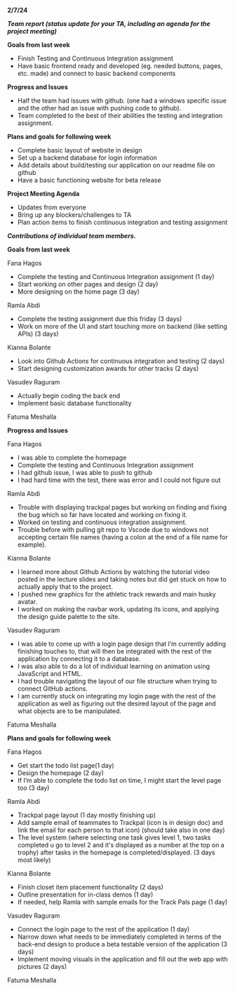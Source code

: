 **2/7/24**

**_Team report (status update for your TA, including an agenda for the project meeting)_**

**Goals from last week**

- Finish Testing and Continuous Integration assignment
- Have basic frontend ready and developed (eg. needed buttons, pages, etc. made) and connect to basic backend components


**Progress and Issues**

- Half the team had issues with github. (one had a windows specific issue and the other had an issue with pushing code to github).
- Team completed to the best of their abilities the testing and integration assignment. 


**Plans and goals for following week**

- Complete basic layout of website in design
- Set up a backend database for login information
- Add details about build/testing our application on our readme file on github
- Have a basic functioning website for beta release

**Project Meeting Agenda**

- Updates from everyone
- Bring up any blockers/challenges to TA
- Plan action items to finish continuous integration and testing assignment



**_Contributions of individual team members._**

**Goals from last week**

Fana Hagos
- Complete the testing and Continuous Integration assignment (1 day)
- Start working on other pages and design (2 day)
- More designing on the home page (3 day)


Ramla Abdi
- Complete the testing assignment due this friday (3 days)
- Work on more of the UI and start touching more on backend (like setting APIs) (3 days)


Kianna Bolante
- Look into Github Actions for continuous integration and testing (2 days)
- Start designing customization awards for other tracks (2 days)


Vasudev Raguram
- Actually begin coding the back end
- Implement basic database functionality

  
Fatuma Meshalla

**Progress and Issues**

Fana Hagos
- I was able to complete the homepage
- Complete the testing and Continuous Integration assignment 
- I had github issue, I was able to push to github
- I had hard time with the test, there was error and I could not figure out


Ramla Abdi
- Trouble with displaying trackpal pages but working on finding and fixing the bug which so far have located and working on fixing it.
- Worked on testing and continuous integration assignment.
- Trouble before with pulling git repo to Vscode due to windows not accepting certain file names (having a colon at the end of a file name for example).


Kianna Bolante
- I learned more about Github Actions by watching the tutorial video posted in the lecture slides and taking notes but did get stuck on how to actually apply that to the project.
- I pushed new graphics for the athletic track rewards and main husky avatar.
- I worked on making the navbar work, updating its icons, and applying the design guide palette to the site.


Vasudev Raguram
- I was able to come up with a login page design that I’m currently adding finishing touches to, that will then be integrated with the rest of the application by connecting it to a database.
- I was also able to do a lot of individual learning on animation using JavaScript and HTML.
- I had trouble navigating the layout of our file structure when trying to connect GitHub actions.
- I am currently stuck on integrating my login page with the rest of the application as well as figuring out the desired layout of the page and what objects are to be manipulated. 

Fatuma Meshalla
 
**Plans and goals for following week**

Fana Hagos
- Get start the todo list page(1 day)
- Design the homepage (2 day)
- If I’m able to complete the todo list on time, I might start the level page too (3 day)

Ramla Abdi
- Trackpal page layout (1 day mostly finishing up)
- Add sample email of teammates to Trackpal (icon is in design doc) and link the email for each person to that icon) (should take also in one day)
- The level system (where selecting one task gives level 1, two tasks completed u go to level 2 and it's displayed as a number at the top on a trophy) after tasks in the homepage is completed/displayed. (3 days most likely)

Kianna Bolante
- Finish closet item placement functionality (2 days)
- Outline presentation for in-class demos (1 day)
- If needed, help Ramla with sample emails for the Track Pals page (1 day)

Vasudev Raguram
- Connect the login page to the rest of the application (1 day)
- Narrow down what needs to be immediately completed in terms of the back-end design to produce a beta testable version of the application (3 days)
- Implement moving visuals in the application and fill out the web app with pictures (2 days)

  
Fatuma Meshalla
